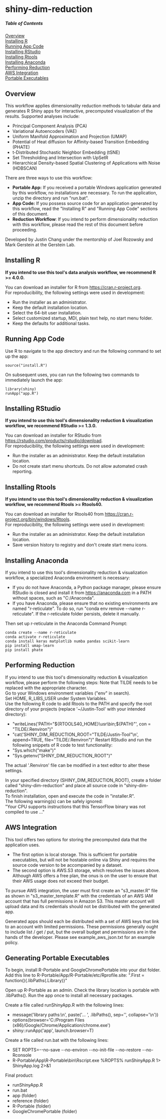 # shiny-dim-reduction

##### Table of Contents  
[Overview](#overview)  
[Installing R](#installing-r)  
[Running App Code](#running-app-code)  
[Installing RStudio](#installing-rstudio)  
[Installing Rtools](#installing-rtools)  
[Installing Anaconda](#installing-anaconda)  
[Performing Reduction](#performing-reduction)  
[AWS Integration](#aws-integration)  
[Portable Executables](#portable-executables)  

<a name="overview"/>

## Overview

This workflow applies dimensionality reduction methods to tabular data and generates R Shiny apps for interactive, precomputed visualization of the results. Supported analyses include:

* Principal Component Analysis (PCA)
* Variational Autoencoders (VAE)
* Uniform Manifold Approximation and Projection (UMAP)
* Potential of Heat diffusion for Affinity-based Transition Embedding (PHATE)
* t-Distributed Stochastic Neighbor Embedding (tSNE)
* Set Thresholding and Intersection with UpSetR
* Hierarchical Density-based Spatial Clustering of Applications with Noise (HDBSCAN)  


There are three ways to use this workflow:

* <b>Portable App:</b> If you received a portable Windows application generated by this workflow, no installations are necessary. To run the application, unzip the directory and run "run.bat".
* <b>App Code:</b> If you possess source code for an application generated by this workflow, read the "Installing R" and "Running App Code" sections of this document.
* <b>Reduction Workflow</b>: If you intend to perform dimensionality reduction with this workflow, please read the rest of this document before proceeding.

Developed by Justin Chang under the mentorship of Joel Rozowsky and Mark Gerstein at the Gerstein Lab.

<a name="installing-r"/>

## Installing R

<b>If you intend to use this tool's data analysis workflow, we recommend R >= 4.0.0.</b>  

You can download an installer for R from https://cran.r-project.org.  
For reproducibility, the following settings were used in development:  

* Run the installer as an administrator.  
* Keep the default installation location.  
* Select the 64-bit user installation.  
* Select customized startup, MDI, plain text help, no start menu folder.  
* Keep the defaults for additional tasks.  

<a name="running-app-code"/>

## Running App Code

Use R to navigate to the app directory and run the following command to set up the app:

```
source("install.R")
```

On subsequent uses, you can run the following two commands to immediately launch the app:

```
library(shiny)
runApp("app.R")
```

<a name="installing-rstudio"/>

## Installing RStudio

<b>If you intend to use this tool's dimensionality reduction & visualization workflow, we recommend RStudio >= 1.3.0.</b>

You can download an installer for RStudio from https://rstudio.com/products/rstudio/download.  
For reproducibility, the following settings were used in development:  

* Run the installer as an administrator. Keep the default installation location.  
* Do not create start menu shortcuts. Do not allow automated crash reporting.  

<a name="installing-rtools"/>

## Installing Rtools

<b>If you intend to use this tool's dimensionality reduction & visualization workflow, we recommend Rtools >= Rtools40.</b>

You can download an installer for Rtools40 from https://cran.r-project.org/bin/windows/Rtools.  
For reproducibility, the following settings were used in development:  

* Run the installer as an administrator. Keep the default installation location.  
* Save version history to registry and don't create start menu icons.  

<a name="installing-anaconda"/>

## Installing Anaconda

If you intend to use this tool's dimensionality reduction & visualization workflow, a specialized Anaconda environment is necessary:  

* If you do not have Anaconda, a Python package manager, please ensure RStudio is closed and install it from https://anaconda.com in a PATH without spaces, such as "C:/Anaconda".  
* If you have Anaconda, please ensure that no existing environments are named "r-reticulate". To do so, run "conda env remove --name r-reticulate". If the r-reticulate folder persists, delete it manually.  

Then set up r-reticulate in the Anaconda Command Prompt:  

```
conda create --name r-reticulate
conda activate r-reticulate
conda install keras matplotlib numba pandas scikit-learn
pip install umap-learn
pip install phate
```

<a name="performing-reduction"/>

## Performing Reduction

If you intend to use this tool's dimensionality reduction & visualization workflow, please perform the following steps:
Note that TILDE needs to be replaced with the appropriate character.  
Go to your Windows environment variables ("env" in search).  
Set HOME, R_LIBS_USER under System Variables.  
Use the following R code to add Rtools to the PATH and specify the root directory of your projects (replace '~/Justin-Tool' with your intended directory):  

* "writeLines('PATH="\${RTOOLS40_HOME}\\usr\\bin;\${PATH}"', con = "TILDE/.Renviron")"
* "cat('SHINY_DIM_REDUCTION_ROOT="TILDE/Justin-Tool"\n', append=TRUE, file="TILDE/.Renviron")"
Restart RStudio and run the following snippets of R code to test functionality:
* "Sys.which("make")"  
* "Sys.getenv("SHINY_DIM_REDUCTION_ROOT")"  

The actual '.Renviron' file can be modified in a text editor to alter these settings.  

In your specified directory (SHINY_DIM_REDUCTION_ROOT), create a folder called "shiny-dim-reduction" and place all source code in "shiny-dim-reduction".  
To finish installation, open and execute the code in "installer.R".  
The following warning(s) can be safely ignored:  
"Your CPU supports instructions that this TensorFlow binary was not compiled to use ..." 

<a name="aws-integration"/>

## AWS Integration

This tool offers two options for storing the precomputed data that the application uses. 

* The first option is local storage. This is sufficient for portable executables, but
will not be hostable online via Shiny and requires the source code version to be accompanied by a dataset. 
* The second option is AWS.S3 storage, which resolves the issues above. Although AWS offers a free plan, the onus is on the user to ensure that their AWS usage does not exceed their budget.

To pursue AWS integration, the user must first create an "s3_master.R" file as shown in "s3_master_template.R" with the credentials of an AWS IAM account that has full permissions in Amazon S3. This master account will upload data and its credentials should not be distributed with the generated app.

Generated apps should each be distributed with a set of AWS keys that link to an account with limited permissions. These permissions generally ought to include list / get / put, but the overall budget and permissions are in the hands of the developer. Please see example_aws_json.txt for an example policy.

<a name="portable-executables"/>

## Generating Portable Executables

To begin, install R-Portable and GoogleChromePortable into your dist folder.
Add this line to R-Portable/App/R-Portable/etc/Rprofile.site: 
".First = function(){.libPaths(.Library)}"
  
Open up R-Portable as an admin. Check the library location is portable with .libPaths(). Run the app once to install all necessary packages.

Create a file called runShinyApp.R with the following lines:

* message('library paths:\n', paste('... ', .libPaths(), sep='', collapse='\n'))
* options(browser='C:/Program Files (x86)/Google/Chrome/Application/chrome.exe')
* shiny::runApp('app', launch.browser=T)

Create a file called run.bat with the following lines:

* SET ROPTS=--no-save --no-environ --no-init-file --no-restore --no-Rconsole
* R-Portable\App\R-Portable\bin\Rscript.exe %ROPTS% runShinyApp.R 1> ShinyApp.log 2>&1

Final product:

* runShinyApp.R
* run.bat
* app (folder)
* reference (folder)
* R-Portable (folder)
* GoogleChromePortable (folder)
